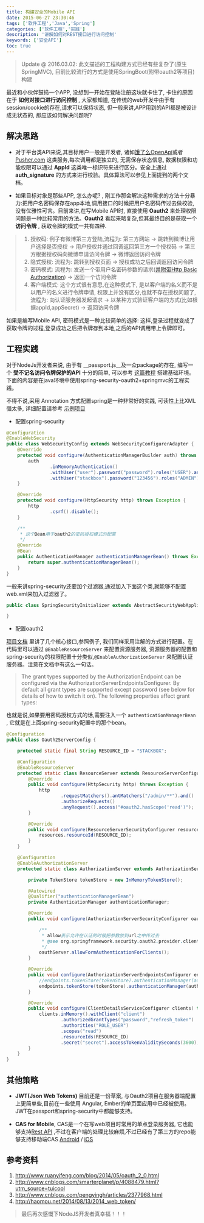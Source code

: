 ```yaml
---
title: 构建安全的Mobile API
date: 2015-06-27 23:30:46
tags: ['软件工程','Java','Spring']
categories: ['软件工程','实践']
description: '讲解如何对REST接口进行访问控制'
keywords: ['安全API']
toc: true
---
```


> Update @ 2016.03.02: 此文描述的工程构建方式已经有些复杂了(原生SpringMVC), 目前比较流行的方式是使用SpringBoot(附带oauth2等项目)构建

最近和小伙伴鼓捣一个APP, 没想到一开始在登陆注册这块就卡住了, 卡住的原因在于 __如何对接口进行访问控制__ , 大家都知道, 在传统的web开发中由于有session/cookie的存在,请求可以保持状态, 但一般来讲,APP用到的API都是被设计成无状态的, 那应该如何解决问题呢?

## 解决思路

+ 对于平台类API来说,其目标用户一般是开发者, 诸如[饿了么OpenApi](http://openapi.eleme.io/v2/quickstart.html)或者 [Pusher.com](https://pusher.com/docs/rest_api#authentication) 这类服务,每次调用都是独立的, 无需保存状态信息, 数据权限和功能权限可以通过 __AppId__ 这类唯一标识符来进行区分。安全上通过 __auth_signature__ 的方式来进行校验。具体算法可以参见上面提到的两个文档。

+ 如果目标对象是那些APP, 怎么办呢? , 刚工作那会解决这种需求的方法十分暴力:把用户名密码保存在app本地,调用接口的时候把用户名密码传过去做校验, 没有优雅性可言。目前来讲,在写Mobile API时, 直接使用 __Oauth2__ 来处理权限问题是一种比较常用的方法。__Oauth2__ 看起来略复杂,但其最终目的是获取一个 __访问令牌__ , 获取令牌的模式一共有四种.

> 1. 授权码: 例子有微博第三方登陆,流程为: 第三方网站 -> 跳转到微博让用户选择是否授权 -> 用户授权并通过回调返回第三方一个授权码 -> 第三方根据授权码向微博申请访问令牌 -> 微博返回访问令牌
> 2. 隐式授权: 流程为: 跳转到授权页面 -> 授权成功之后回调返回访问令牌
> 3. 密码模式: 流程为: 发送一个带用户名密码参数的请求([并附带Http Basic Authorization](http://www.cnblogs.com/pengyingh/articles/2377968.html)) -> 返回一个访问令牌
> 4. 客户端模式: 这个方式很有意思,在这种模式下, 是以客户端的名义而不是以用户的名义进行令牌申请, 权限上并没有区分,也就不存在授权问题了, 流程为: 向认证服务器发起请求 -> 以某种方式验证客户端的方式(比如根据appId,appSecret) -> 返回访问令牌

如果是编写Mobile API, 密码模式是一种比较简单的选择: 这样,登录过程就变成了获取令牌的过程,登录成功之后把令牌存到本地,之后的API调用带上令牌即可。

## 工程实践

对于NodeJs开发者来说, 由于有 __passport.js__及一众package的存在, 编写一个 __受不记名访问令牌保护的API__ 十分的简单, 可以参考 [这篇教程](http://aleksandrov.ws/2013/09/12/restful-api-with-nodejs-plus-mongodb/#Step1) 搭建基础环境。 下面的内容是在java环境中使用spring-security-oauth2+springmvc的工程实践。

不得不说,采用 Annotation 方式配置spring是一种非常好的实践, 可读性上比XML强太多, 详细配置请参考 [示例项目](https://github.com/Nagland/spring-security-rest-with-oauth2)

+ 配置spring-security


```java
@Configuration
@EnableWebSecurity
public class WebSecurityConfig extends WebSecurityConfigurerAdapter {
    @Override
    protected void configure(AuthenticationManagerBuilder auth) throws Exception {
        auth
                .inMemoryAuthentication()
                .withUser("user").password("password").roles("USER").and()
                .withUser("stackbox").password("123456").roles("ADMIN");
    }

    @Override
    protected void configure(HttpSecurity http) throws Exception {
        http
                .csrf().disable();
    }

    /**
     * 这个Bean用于oauth2的密码授权模式的配置
     */
    @Override
    @Bean
    public AuthenticationManager authenticationManagerBean() throws Exception {
        return super.authenticationManagerBean();
    }
}
```
一般来讲spring-security还要加个过滤器,通过加入下面这个类,就能够不配置web.xml来加入过滤器了。
```java
public class SpringSecurityInitializer extends AbstractSecurityWebApplicationInitializer{

}
```
+ 配置oauth2

[项目文档](http://projects.spring.io/spring-security-oauth/docs/oauth2.html) 里讲了几个核心接口,参照例子, 我们同样采用注解的方式进行配置。在代码里可以通过 `@EnableResourceServer` 来配置资源服务器, 资源服务器的配置和spring-security的权限配置十分类似,`@EnableAuthorizationServer` 来配置认证服务器。注意在文档中有这么一句话。

> The grant types supported by the AuthorizationEndpoint can be configured via the AuthorizationServerEndpointsConfigurer. By default all grant types are supported except password (see below for details of how to switch it on). The following properties affect grant types:

也就是说,如果要用密码授权方式的话,需要注入一个 `authenticationManagerBean` , 它就是在上面spring-security配置中的那个bean。

```java
@Configuration
public class Oauth2ServerConfig {

    protected static final String RESOURCE_ID = "STACKBOX";

    @Configuration
    @EnableResourceServer
    protected static class ResourceServer extends ResourceServerConfigurerAdapter {
        @Override
        public void configure(HttpSecurity http) throws Exception {
            http
                    .requestMatchers().antMatchers("/admin/**").and()
                    .authorizeRequests()
                    .anyRequest().access("#oauth2.hasScope('read')");
        }

        @Override
        public void configure(ResourceServerSecurityConfigurer resources) throws Exception {
            resources.resourceId(RESOURCE_ID);
        }
    }

    @Configuration
    @EnableAuthorizationServer
    protected static class AuthorizationServer extends AuthorizationServerConfigurerAdapter {

        private TokenStore tokenStore = new InMemoryTokenStore();

        @Autowired
        @Qualifier("authenticationManagerBean")
        private AuthenticationManager authenticationManager;

        @Override
        public void configure(AuthorizationServerSecurityConfigurer oauthServer) throws Exception {

            /**
             * allow表示允许在认证的时候把参数放到url之中传过去
             * @see org.springframework.security.oauth2.provider.client.ClientCredentialsTokenEndpointFilter
             */
            oauthServer.allowFormAuthenticationForClients();
        }

        @Override
        public void configure(AuthorizationServerEndpointsConfigurer endpoints) throws Exception {
            //endpoints.tokenStore(tokenStore).authenticationManager(authenticationManager);
            endpoints.tokenStore(tokenStore).authenticationManager(authenticationManager);
        }

        @Override
        public void configure(ClientDetailsServiceConfigurer clients) throws Exception {
            clients.inMemory().withClient("client")
                    .authorizedGrantTypes("password","refresh_token")
                    .authorities("ROLE_USER")
                    .scopes("read")
                    .resourceIds(RESOURCE_ID)
                    .secret("secret").accessTokenValiditySeconds(3600);
        }
    }
}

```

## 其他策略

+ **JWT(Json Web Tokens)** 目前还是一份草案, 与Oauth2项目在服务器端配置上更简单些,目前在一些使用 Angular, Ember的单页面应用中已经被使用。JWT在passport和spring-security中都能够支持。

+ **CAS for Mobile**, CAS是一个在写web项目时常用的单点登录服务器, 它也能够支持[Rest API](https://wiki.jasig.org/display/casum/restful+api) ,不过在客户端的处理比较麻烦,不过已经有了第三方的repo能够支持移动端CAS [Android](https://github.com/justindancer/android-cas-client) / [iOS](https://github.com/acu-dev/objc-cas-client)

## 参考资料
1. http://www.ruanyifeng.com/blog/2014/05/oauth_2_0.html
2. http://www.cnblogs.com/smarterplanet/p/4088479.html?utm_source=tuicool
3. http://www.cnblogs.com/pengyingh/articles/2377968.html
4. http://haomou.net/2014/08/13/2014_web_token/

> 最后再次感慨下NodeJS开发者真幸福！！！
